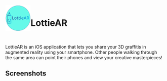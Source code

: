 <img align="left" width="80" src="Assets/Logo-circle.PNG" alt="App icon">

# LottieAR
<br>

LottieAR is an iOS application that lets you share your 3D graffitis in augmented reality using your smartphone. Other people walking through the same area can point their phones and view your creative masterpieces!

## Screenshots

